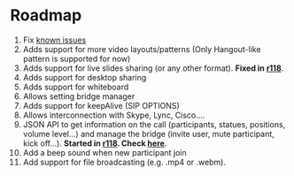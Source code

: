 

# Roadmap #
  1. Fix [known issues](Support_Known_issues.md)
  1. Adds support for more video layouts/patterns (Only Hangout-like pattern is supported for now)
  1. Adds support for live slides sharing (or any other format). **Fixed in [r118](https://code.google.com/p/telepresence/source/detail?r=118)**.
  1. Adds support for desktop sharing
  1. Adds support for whiteboard
  1. Allows setting bridge manager
  1. Adds support for keepAlive (SIP OPTIONS)
  1. Allows interconnection with Skype, Lync, Cisco....
  1. JSON API to get information on the call (participants, statues, positions, volume level...) and manage the bridge (invite user, mute participant, kick off...). **Started in [r118](https://code.google.com/p/telepresence/source/detail?r=118). Check [here](Technical_Call_session_management.md)**.
  1. Add a beep sound when new participant join
  1. Add support for file broadcasting (e.g. .mp4 or .webm).